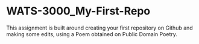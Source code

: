 # WATS-3000_My-First-Repo
This assignment is built around creating your first repository on Github and making some edits, using a Poem obtained on Public Domain Poetry.
